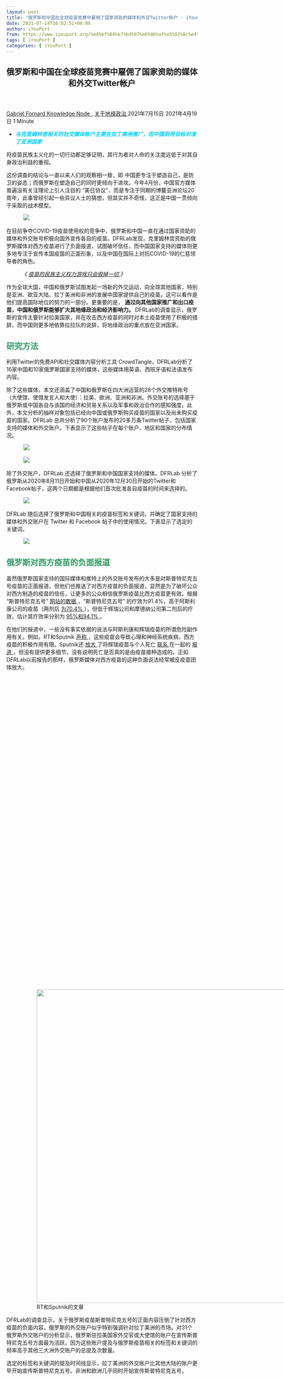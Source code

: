 ```yaml
---
layout: post
title: "俄罗斯和中国在全球疫苗竞赛中雇佣了国家资助的媒体和外交Twitter帐户 - iYouPort"
date: 2021-07-14T16:02:51+00:00
author: iYouPort
from: https://www.iyouport.org/%e4%bf%84%e7%bd%97%e6%96%af%e5%92%8c%e4%b8%ad%e5%9b%bd%e5%9c%a8%e5%85%a8%e7%90%83%e7%96%ab%e8%8b%97%e7%ab%9e%e8%b5%9b%e4%b8%ad%e9%9b%87%e4%bd%a3%e4%ba%86%e5%9b%bd%e5%ae%b6%e8%b5%84%e5%8a%a9%e7%9a%84/
tags: [ iYouPort ]
categories: [ iYouPort ]
---
```


<article class="post-16562 post type-post status-publish format-standard has-post-thumbnail hentry category-knowledge-node category-56 tag-china tag-geopolitics tag-nationalism tag-propaganda tag-russia tag-vaccine" id="post-16562">
 <header class="entry-header">
  <h1 class="entry-title">
   俄罗斯和中国在全球疫苗竞赛中雇佣了国家资助的媒体和外交Twitter帐户
  </h1>
 </header>
 <div class="entry-meta">
  <span class="byline">
   <a href="https://www.iyouport.org/author/gabrielfornard/" rel="author" title="由Gabriel Fornard发布">
    Gabriel Fornard
   </a>
  </span>
  <span class="cat-links">
   <a href="https://www.iyouport.org/category/knowledge-node/" rel="category tag">
    Knowledge Node
   </a>
   ,
   <a href="https://www.iyouport.org/category/%e5%85%b3%e4%ba%8e%e5%9c%b0%e7%bc%98%e6%94%bf%e6%b2%bb/" rel="category tag">
    关于地缘政治
   </a>
  </span>
  <span class="published-on">
   <time class="entry-date published" datetime="2021-07-15T00:02:51+08:00">
    2021年7月15日
   </time>
   <time class="updated" datetime="2021-04-19T16:48:26+08:00">
    2021年4月19日
   </time>
  </span>
  <span class="word-count">
   1 Minute
  </span>
 </div>
 <div class="entry-content">
  <ul>
   <li class="graf graf--p">
    <span style="color: #00ccff;">
     <em>
      <strong>
       与克里姆林宫相关的社交媒体帐户主要在拉丁美洲推广，而中国则将目标对准了亚洲国家
      </strong>
     </em>
    </span>
   </li>
  </ul>
  <p class="graf graf--p">
   将疫苗民族主义化的一切行动都足够证明，其行为者对人命的关注度远低于对其自身政治利益的重视。
  </p>
  <p class="graf graf--p">
   这份调查的结论与一直以来人们的观察相一致，即 中国更专注于塑造自己，是防卫的姿态；而俄罗斯在塑造自己的同时更倾向于进攻。今年4月份，中国官方媒体普遍没有关注理论上引人注目的 “美日协议”，而是专注于同期的博鳌亚洲论坛20周年，此事曾经引起一些异议人士的猜想，但其实并不奇怪，这正是中国一贯倾向于采取的战术模型。
  </p>
  <figure class="graf graf--figure">
   <img class="graf-image aligncenter jetpack-lazy-image" data-height="984" data-image-id="0*6xn7g_Bxf-mK9hMG.png" data-lazy-src="https://i2.wp.com/cdn-images-1.medium.com/max/1067/0*6xn7g_Bxf-mK9hMG.png?w=1100&amp;is-pending-load=1#038;ssl=1" data-recalc-dims="1" data-width="2600" src="https://i2.wp.com/cdn-images-1.medium.com/max/1067/0*6xn7g_Bxf-mK9hMG.png?w=1100&amp;ssl=1" srcset="data:image/gif;base64,R0lGODlhAQABAIAAAAAAAP///yH5BAEAAAAALAAAAAABAAEAAAIBRAA7"/>
   <noscript>
    <img class="graf-image aligncenter" data-height="984" data-image-id="0*6xn7g_Bxf-mK9hMG.png" data-recalc-dims="1" data-width="2600" src="https://i2.wp.com/cdn-images-1.medium.com/max/1067/0*6xn7g_Bxf-mK9hMG.png?w=1100&amp;ssl=1"/>
   </noscript>
  </figure>
  <p class="graf graf--p">
   在目前争夺COVID-19疫苗使用权的竞争中，俄罗斯和中国一直在通过国家资助的媒体和外交账号积极向国外宣传各自的疫苗。DFRLab发现，克里姆林宫资助的俄罗斯媒体对西方疫苗进行了负面报道，试图破坏信任，而中国国家支持的媒体则更多地专注于宣传本国疫苗的正面形象，以及中国在国际上对抗COVID-19的仁慈领导者的角色。
  </p>
  <p class="graf graf--p" style="padding-left: 40px;">
   <em class="markup--em markup--p-em">
    《
   </em>
   <a class="markup--anchor markup--p-anchor" data-href="https://www.iyouport.org/%e7%96%ab%e8%8b%97%e7%9a%84%e6%b0%91%e6%97%8f%e4%b8%bb%e4%b9%89%e6%9d%83%e5%8a%9b%e6%b8%b8%e6%88%8f%e5%8f%aa%e4%bc%9a%e6%af%81%e6%8e%89%e4%b8%80%e5%88%87/" href="https://www.iyouport.org/%e7%96%ab%e8%8b%97%e7%9a%84%e6%b0%91%e6%97%8f%e4%b8%bb%e4%b9%89%e6%9d%83%e5%8a%9b%e6%b8%b8%e6%88%8f%e5%8f%aa%e4%bc%9a%e6%af%81%e6%8e%89%e4%b8%80%e5%88%87/" rel="noopener" target="_blank">
    <em class="markup--em markup--p-em">
     疫苗的民族主义权力游戏只会毁掉一切
    </em>
   </a>
   <em class="markup--em markup--p-em">
    》
   </em>
  </p>
  <p class="graf graf--p">
   作为全球大国，中国和俄罗斯试图发起一场新的外交运动，向全球其他国家，特别是亚洲、欧亚大陆、拉丁美洲和非洲的发展中国家提供自己的疫苗。这可以看作是他们提高国际地位的努力的一部分。更重要的是，
   <strong class="markup--strong markup--p-strong">
    通过向其他国家推广和出口疫苗，中国和俄罗斯能够扩大其地缘政治和经济影响力。
   </strong>
   DFRLab的调查显示，俄罗斯的宣传主要针对拉美国家，并在攻击西方疫苗的同时对本土疫苗使用了积极的措辞，而中国则更多地依靠拉拉队的说辞，将地缘政治的重点放在亚洲国家。
  </p>
  <h2 class="graf graf--p">
   <span style="color: #339966;">
    <strong class="markup--strong markup--p-strong">
     研究方法
    </strong>
   </span>
  </h2>
  <p class="graf graf--p">
   利用Twitter的免费API和社交媒体内容分析工具 CrowdTangle，DFRLab分析了16家中国和10家俄罗斯国家支持的媒体，这些媒体用英语、西班牙语和法语发布内容。
  </p>
  <p class="graf graf--p">
   除了这些媒体，本文还涵盖了中国和俄罗斯在四大洲运营的28个外交推特账号（大使馆、使馆发言人和大使）：拉美、欧洲、亚洲和非洲。外交账号的选择基于俄罗斯或中国各自与该国的经济和贸易关系以及军事和政治合作的感知强度。此外，本文分析的抽样对象包括已经向中国或俄罗斯购买疫苗的国家以及尚未购买疫苗的国家。DFRLab 总共分析了90个账户发布的20多万条Twitter帖子，包括国家支持的媒体和外交账户。下表显示了这些帖子在每个账户、地区和国家的分布情况。
  </p>
  <figure class="graf graf--figure">
   <img class="graf-image aligncenter jetpack-lazy-image" data-height="804" data-image-id="0*1L8B9uI74lnCqlAu.png" data-lazy-src="https://i1.wp.com/cdn-images-1.medium.com/max/1067/0*1L8B9uI74lnCqlAu.png?w=1100&amp;is-pending-load=1#038;ssl=1" data-recalc-dims="1" data-width="2130" src="https://i1.wp.com/cdn-images-1.medium.com/max/1067/0*1L8B9uI74lnCqlAu.png?w=1100&amp;ssl=1" srcset="data:image/gif;base64,R0lGODlhAQABAIAAAAAAAP///yH5BAEAAAAALAAAAAABAAEAAAIBRAA7"/>
   <noscript>
    <img class="graf-image aligncenter" data-height="804" data-image-id="0*1L8B9uI74lnCqlAu.png" data-recalc-dims="1" data-width="2130" src="https://i1.wp.com/cdn-images-1.medium.com/max/1067/0*1L8B9uI74lnCqlAu.png?w=1100&amp;ssl=1"/>
   </noscript>
  </figure>
  <figure class="graf graf--figure">
   <img class="graf-image aligncenter jetpack-lazy-image" data-height="898" data-image-id="0*_VlGaOHoJWdHEuWa.png" data-lazy-src="https://i2.wp.com/cdn-images-1.medium.com/max/1067/0*_VlGaOHoJWdHEuWa.png?w=1100&amp;is-pending-load=1#038;ssl=1" data-recalc-dims="1" data-width="2104" src="https://i2.wp.com/cdn-images-1.medium.com/max/1067/0*_VlGaOHoJWdHEuWa.png?w=1100&amp;ssl=1" srcset="data:image/gif;base64,R0lGODlhAQABAIAAAAAAAP///yH5BAEAAAAALAAAAAABAAEAAAIBRAA7"/>
   <noscript>
    <img class="graf-image aligncenter" data-height="898" data-image-id="0*_VlGaOHoJWdHEuWa.png" data-recalc-dims="1" data-width="2104" src="https://i2.wp.com/cdn-images-1.medium.com/max/1067/0*_VlGaOHoJWdHEuWa.png?w=1100&amp;ssl=1"/>
   </noscript>
  </figure>
  <p class="graf graf--p">
   除了外交账户，DFRLab 还选择了俄罗斯和中国国家支持的媒体。DFRLab 分析了俄罗斯从2020年8月11日开始和中国从2020年12月30日开始的Twitter和Facebook帖子，这两个日期都是根据他们首次批准各自疫苗的时间来选择的。
  </p>
  <figure class="graf graf--figure">
   <img class="graf-image aligncenter jetpack-lazy-image" data-height="1120" data-image-id="0*-SnwwxvKY2VI8dUU.png" data-lazy-src="https://i2.wp.com/cdn-images-1.medium.com/max/1067/0*-SnwwxvKY2VI8dUU.png?w=1100&amp;is-pending-load=1#038;ssl=1" data-recalc-dims="1" data-width="2018" src="https://i2.wp.com/cdn-images-1.medium.com/max/1067/0*-SnwwxvKY2VI8dUU.png?w=1100&amp;ssl=1" srcset="data:image/gif;base64,R0lGODlhAQABAIAAAAAAAP///yH5BAEAAAAALAAAAAABAAEAAAIBRAA7"/>
   <noscript>
    <img class="graf-image aligncenter" data-height="1120" data-image-id="0*-SnwwxvKY2VI8dUU.png" data-recalc-dims="1" data-width="2018" src="https://i2.wp.com/cdn-images-1.medium.com/max/1067/0*-SnwwxvKY2VI8dUU.png?w=1100&amp;ssl=1"/>
   </noscript>
  </figure>
  <p class="graf graf--p">
   DFRLab 随后选择了俄罗斯和中国相关的疫苗标签和关键词，并确定了国家支持的媒体和外交账户在 Twitter 和 Facebook 帖子中的使用情况。下表显示了选定的关键词。
  </p>
  <figure class="graf graf--figure">
   <img class="graf-image aligncenter jetpack-lazy-image" data-height="1122" data-image-id="0*dDXO28DeMWj370vB.png" data-lazy-src="https://i1.wp.com/cdn-images-1.medium.com/max/1067/0*dDXO28DeMWj370vB.png?w=1100&amp;is-pending-load=1#038;ssl=1" data-recalc-dims="1" data-width="2112" src="https://i1.wp.com/cdn-images-1.medium.com/max/1067/0*dDXO28DeMWj370vB.png?w=1100&amp;ssl=1" srcset="data:image/gif;base64,R0lGODlhAQABAIAAAAAAAP///yH5BAEAAAAALAAAAAABAAEAAAIBRAA7"/>
   <noscript>
    <img class="graf-image aligncenter" data-height="1122" data-image-id="0*dDXO28DeMWj370vB.png" data-recalc-dims="1" data-width="2112" src="https://i1.wp.com/cdn-images-1.medium.com/max/1067/0*dDXO28DeMWj370vB.png?w=1100&amp;ssl=1"/>
   </noscript>
  </figure>
  <h2 class="graf graf--p">
   <span style="color: #339966;">
    <strong class="markup--strong markup--p-strong">
     俄罗斯对西方疫苗的负面报道
    </strong>
   </span>
  </h2>
  <p class="graf graf--p">
   虽然俄罗斯国家支持的国际媒体和推特上的外交账号发布的大多是对斯普特尼克五号疫苗的正面报道，但他们也推送了对西方疫苗的负面报道，显然是为了破坏公众对西方制造的疫苗的信任，让更多的公众相信俄罗斯疫苗比西方疫苗更有效。根据 “斯普特尼克五号”
   <a class="markup--anchor markup--p-anchor" data-href="https://sputnikvaccine.com/newsroom/pressreleases/the-sputnik-v-vaccine-s-efficacy-is-confirmed-at-91-4-based-on-data-analysis-of-the-final-control-po/#:~:text=The%20efficacy%20of%20the%20Sputnik,after%20administering%20the%20first%20dose." href="https://sputnikvaccine.com/newsroom/pressreleases/the-sputnik-v-vaccine-s-efficacy-is-confirmed-at-91-4-based-on-data-analysis-of-the-final-control-po/#:~:text=The%20efficacy%20of%20the%20Sputnik,after%20administering%20the%20first%20dose." rel="noopener" target="_blank">
    网站的数据
   </a>
   ，“斯普特尼克五号” 的疗效为91.4%，高于阿斯利康公司的疫苗（两剂后
   <a class="markup--anchor markup--p-anchor" data-href="https://www.bbc.com/future/article/20210114-covid-19-how-effective-is-a-single-vaccine-dose" href="https://www.bbc.com/future/article/20210114-covid-19-how-effective-is-a-single-vaccine-dose" rel="noopener" target="_blank">
    为70.4%
   </a>
   ），但低于辉瑞公司和摩德纳公司第二剂后的疗效，估计其疗效率分别为
   <a class="markup--anchor markup--p-anchor" data-href="https://medium.com/dfrlab/cdc.gov/vaccines/covid-19/info-by-product/clinical-considerations.html" href="https://medium.com/dfrlab/cdc.gov/vaccines/covid-19/info-by-product/clinical-considerations.html" rel="noopener" target="_blank">
    95%和94.1%
   </a>
   。
  </p>
  <p class="graf graf--p">
   在他们的报道中，一些没有事实依据的说法与阿斯利康和辉瑞疫苗的所谓危险副作用有关。例如，RT和Sputnik
   <a class="markup--anchor markup--p-anchor" data-href="https://www.facebook.com/SputnikNews/posts/10158877132566181" href="https://www.facebook.com/SputnikNews/posts/10158877132566181" rel="noopener" target="_blank">
    声称
   </a>
   ，这些疫苗会导致心理和神经系统疾病，西方疫苗的积极作用有限。Sputnik还
   <a class="markup--anchor markup--p-anchor" data-href="https://sputniknews.com/us/202101081081701284-miami-doctor-dies-after-getting-pfizer-covid-19-vaccine-reports-say/" href="https://sputniknews.com/us/202101081081701284-miami-doctor-dies-after-getting-pfizer-covid-19-vaccine-reports-say/" rel="noopener" target="_blank">
    放大
   </a>
   了将辉瑞疫苗与个人死亡
   <a class="markup--anchor markup--p-anchor" data-href="https://sputniknews.com/europe/202101151081772909-norway-links-13-deaths-to-pfizer-vaccines-side-effects/" href="https://sputniknews.com/europe/202101151081772909-norway-links-13-deaths-to-pfizer-vaccines-side-effects/" rel="noopener" target="_blank">
    联系
   </a>
   在一起的
   <a class="markup--anchor markup--p-anchor" data-href="https://sputniknews.com/europe/202101151081777929-belgian-resident-dies-5-days-after-receiving-pfizer-covid-19-vaccine/" href="https://sputniknews.com/europe/202101151081777929-belgian-resident-dies-5-days-after-receiving-pfizer-covid-19-vaccine/" rel="noopener" target="_blank">
    报道
   </a>
   ，但没有提供更多细节，没有说明死亡是否真的是由疫苗接种造成的。正如DFRLab以前报告的那样，俄罗斯媒体对西方疫苗的这种负面说法经常被反疫苗团体放大。
  </p>
  <figure class="graf graf--figure">
   <p>
    <figure class="wp-caption aligncenter" style="width: 1067px">
     <img alt="" class="graf-image jetpack-lazy-image" data-height="1378" data-image-id="0*UvZekr5w9HPV4pud.png" data-lazy-src="https://i0.wp.com/cdn-images-1.medium.com/max/1067/0*UvZekr5w9HPV4pud.png?resize=1067%2C826&amp;is-pending-load=1#038;ssl=1" data-recalc-dims="1" data-width="1778" height="826" src="https://i0.wp.com/cdn-images-1.medium.com/max/1067/0*UvZekr5w9HPV4pud.png?resize=1067%2C826&amp;ssl=1" srcset="data:image/gif;base64,R0lGODlhAQABAIAAAAAAAP///yH5BAEAAAAALAAAAAABAAEAAAIBRAA7" width="1067"/>
     <noscript>
      <img alt="" class="graf-image" data-height="1378" data-image-id="0*UvZekr5w9HPV4pud.png" data-recalc-dims="1" data-width="1778" height="826" src="https://i0.wp.com/cdn-images-1.medium.com/max/1067/0*UvZekr5w9HPV4pud.png?resize=1067%2C826&amp;ssl=1" width="1067"/>
     </noscript>
     <figcaption class="wp-caption-text">
      RT和Sputnik的文章
     </figcaption>
    </figure>
   </p>
  </figure>
  <p class="graf graf--p">
   DFRLab的调查显示，关于俄罗斯疫苗斯普特尼克五号的正面内容压倒了针对西方疫苗的负面内容。俄罗斯的外交账户似乎特别强调针对拉丁美洲的市场。对31个俄罗斯外交账户的分析显示，俄罗斯驻拉美国家外交官或大使馆的账户在宣传斯普特尼克五号方面最为活跃，因为这些账户提及与俄罗斯疫苗相关的标签和关键词的频率高于其他三大洲外交账户的总提及次数量。
  </p>
  <p class="graf graf--p">
   选定的标签和关键词的提及时间线显示，拉丁美洲的外交账户比其他大陆的账户更早开始宣传斯普特尼克五号。非洲和欧洲几乎同时开始宣传斯普特尼克五号。
  </p>
  <figure class="graf graf--figure">
   <p>
    <figure class="wp-caption aligncenter" style="width: 1067px">
     <img alt="" class="graf-image jetpack-lazy-image" data-height="1222" data-image-id="0*zah9u-t1z2t4u2I0.png" data-lazy-src="https://i0.wp.com/cdn-images-1.medium.com/max/1067/0*zah9u-t1z2t4u2I0.png?resize=1067%2C641&amp;is-pending-load=1#038;ssl=1" data-recalc-dims="1" data-width="2032" height="641" src="https://i0.wp.com/cdn-images-1.medium.com/max/1067/0*zah9u-t1z2t4u2I0.png?resize=1067%2C641&amp;ssl=1" srcset="data:image/gif;base64,R0lGODlhAQABAIAAAAAAAP///yH5BAEAAAAALAAAAAABAAEAAAIBRAA7" width="1067"/>
     <noscript>
      <img alt="" class="graf-image" data-height="1222" data-image-id="0*zah9u-t1z2t4u2I0.png" data-recalc-dims="1" data-width="2032" height="641" src="https://i0.wp.com/cdn-images-1.medium.com/max/1067/0*zah9u-t1z2t4u2I0.png?resize=1067%2C641&amp;ssl=1" width="1067"/>
     </noscript>
     <figcaption class="wp-caption-text">
      在四大洲的俄罗斯外交帐户提及与斯普特尼克五号相关的主题标签和关键字的时间表。
     </figcaption>
    </figure>
   </p>
  </figure>
  <p class="graf graf--p">
   提到这些标签和关键词的推文在拉美地区获得了约50万的参与度，而俄罗斯驻欧洲外交账号发布的内容获得的参与度最小。拉美是受COVID-19疫情影响最严重的地区之一，截至2021年2月4日，拉美已有6个国家授权并购买了俄罗斯疫苗。
  </p>
  <figure class="graf graf--figure">
   <p>
    <figure class="wp-caption aligncenter" style="width: 1067px">
     <img alt="" class="graf-image jetpack-lazy-image" data-height="726" data-image-id="0*gBcp7pwnQKMk2udN.png" data-lazy-src="https://i0.wp.com/cdn-images-1.medium.com/max/1067/0*gBcp7pwnQKMk2udN.png?resize=1067%2C437&amp;is-pending-load=1#038;ssl=1" data-recalc-dims="1" data-width="1772" height="437" src="https://i0.wp.com/cdn-images-1.medium.com/max/1067/0*gBcp7pwnQKMk2udN.png?resize=1067%2C437&amp;ssl=1" srcset="data:image/gif;base64,R0lGODlhAQABAIAAAAAAAP///yH5BAEAAAAALAAAAAABAAEAAAIBRAA7" width="1067"/>
     <noscript>
      <img alt="" class="graf-image" data-height="726" data-image-id="0*gBcp7pwnQKMk2udN.png" data-recalc-dims="1" data-width="1772" height="437" src="https://i0.wp.com/cdn-images-1.medium.com/max/1067/0*gBcp7pwnQKMk2udN.png?resize=1067%2C437&amp;ssl=1" width="1067"/>
     </noscript>
     <figcaption class="wp-caption-text">
      该图显示了俄罗斯外交帐户在四个不同大洲的参与度和对斯普特尼克五号相关主题标签和关键字的提及。
     </figcaption>
    </figure>
   </p>
  </figure>
  <p class="graf graf--p">
   俄罗斯国家支持的拉美媒体，包括RT和Sputnik的西班牙语版，在2020年8月11日俄罗斯首次正式批准使用斯普特尼克五号及其功效之前就开始发布相关内容。
  </p>
  <figure class="graf graf--figure">
   <p>
    <figure class="wp-caption aligncenter" style="width: 1067px">
     <img alt="" class="graf-image jetpack-lazy-image" data-height="1318" data-image-id="0*O3LJxkYSCCmdbIfi.png" data-lazy-src="https://i2.wp.com/cdn-images-1.medium.com/max/1067/0*O3LJxkYSCCmdbIfi.png?resize=1067%2C692&amp;is-pending-load=1#038;ssl=1" data-recalc-dims="1" data-width="2030" height="692" src="https://i2.wp.com/cdn-images-1.medium.com/max/1067/0*O3LJxkYSCCmdbIfi.png?resize=1067%2C692&amp;ssl=1" srcset="data:image/gif;base64,R0lGODlhAQABAIAAAAAAAP///yH5BAEAAAAALAAAAAABAAEAAAIBRAA7" width="1067"/>
     <noscript>
      <img alt="" class="graf-image" data-height="1318" data-image-id="0*O3LJxkYSCCmdbIfi.png" data-recalc-dims="1" data-width="2030" height="692" src="https://i2.wp.com/cdn-images-1.medium.com/max/1067/0*O3LJxkYSCCmdbIfi.png?resize=1067%2C692&amp;ssl=1" width="1067"/>
     </noscript>
     <figcaption class="wp-caption-text">
      来自Twitter的屏幕抓图显示了俄罗斯国家支持的媒体用西班牙语发布的帖子，其内容表明斯普特尼克五号是安全的，并且临床试验取得了成功。时间在俄罗斯国家批准斯普特尼克五号之前的几天
     </figcaption>
    </figure>
   </p>
  </figure>
  <p class="graf graf--p">
   根据与俄罗斯有联系的外交账户和拉丁美洲国家支持的媒体所发布的内容，DFRLab 创建了一个包括在他们的Twitter帖子中的共同出现的关键词的网络图，可以帮助研究人员能够识别文本中关键词之间的重复性联系。结果显示，在2020年8月11日至2021年2月12日的分析期内，这类外交账号和媒体大多包含 “斯普特尼克五号” 和 “Vacuna Rusa”（“俄罗斯疫苗”）等关键词。
  </p>
  <p class="graf graf--p">
   据此分析，阿根廷、墨西哥、委内瑞拉等国家也是关联度最高的关键词之一。阿根廷在2020年12月23日
   <a class="markup--anchor markup--p-anchor" data-href="https://www.dw.com/es/argentina-autoriza-vacuna-covishield-producida-en-la-india/a-56512678" href="https://www.dw.com/es/argentina-autoriza-vacuna-covishield-producida-en-la-india/a-56512678" rel="noopener" target="_blank">
    批准了
   </a>
   “斯普特尼克五号”，适用于60岁以上的人群，此前该国针对不同的疫苗
   <a class="markup--anchor markup--p-anchor" data-href="https://cnnespanol.cnn.com/2021/02/07/argentina-destino-de-ocho-ensayos-clinicos-de-vacunas-contra-el-covid-19/" href="https://cnnespanol.cnn.com/2021/02/07/argentina-destino-de-ocho-ensayos-clinicos-de-vacunas-contra-el-covid-19/" rel="noopener" target="_blank">
    进行了
   </a>
   至少8项临床试验，
   <a class="markup--anchor markup--p-anchor" data-href="https://www.wsj.com/articles/argentina-is-a-testing-ground-for-moscows-global-vaccine-drive-11610965529" href="https://www.wsj.com/articles/argentina-is-a-testing-ground-for-moscows-global-vaccine-drive-11610965529" rel="noopener" target="_blank">
    其中一项
   </a>
   就是 “斯普特尼克五号”；墨西哥
   <a class="markup--anchor markup--p-anchor" data-href="https://www.dw.com/es/m%C3%A9xico-autoriza-uso-de-emergencia-de-vacuna-rusa-sputnik-v/a-56436008" href="https://www.dw.com/es/m%C3%A9xico-autoriza-uso-de-emergencia-de-vacuna-rusa-sputnik-v/a-56436008" rel="noopener" target="_blank">
    也在
   </a>
   签署了2400万剂的合同后，于2021年2月2日批准了斯普特尼克五号的应急使用，其中墨西哥预计在2月至4月间
   <a class="markup--anchor markup--p-anchor" data-href="https://cnnespanol.cnn.com/2021/02/03/mexico-autorizacion-vacuna-rusa-sputnik/" href="https://cnnespanol.cnn.com/2021/02/03/mexico-autorizacion-vacuna-rusa-sputnik/" rel="noopener" target="_blank">
    使用
   </a>
   740万剂。而委内瑞拉则在2月13日
   <a class="markup--anchor markup--p-anchor" data-href="https://www.bloomberg.com/news/articles/2021-02-13/venezuela-receives-100-000-russian-sputnik-v-vaccines-vp-says" href="https://www.bloomberg.com/news/articles/2021-02-13/venezuela-receives-100-000-russian-sputnik-v-vaccines-vp-says" rel="noopener" target="_blank">
    收到了
   </a>
   首批10万剂俄罗斯疫苗。委内瑞拉曾于2021年1月13日
   <a class="markup--anchor markup--p-anchor" data-href="https://www.dw.com/es/venezuela-se-convierte-en-el-tercer-pa%C3%ADs-latinoamericano-en-autorizar-la-vacuna-rusa-sputnik-v/a-56217545" href="https://www.dw.com/es/venezuela-se-convierte-en-el-tercer-pa%C3%ADs-latinoamericano-en-autorizar-la-vacuna-rusa-sputnik-v/a-56217545" rel="noopener" target="_blank">
    授权使用
   </a>
   斯普特尼克五号。
  </p>
  <figure class="graf graf--figure">
   <p>
    <figure class="wp-caption aligncenter" style="width: 1067px">
     <img alt="" class="graf-image jetpack-lazy-image" data-height="1144" data-image-id="0*jbKsL6WIadOKVtn_.png" data-lazy-src="https://i1.wp.com/cdn-images-1.medium.com/max/1067/0*jbKsL6WIadOKVtn_.png?resize=1067%2C598&amp;is-pending-load=1#038;ssl=1" data-recalc-dims="1" data-width="2038" height="598" src="https://i1.wp.com/cdn-images-1.medium.com/max/1067/0*jbKsL6WIadOKVtn_.png?resize=1067%2C598&amp;ssl=1" srcset="data:image/gif;base64,R0lGODlhAQABAIAAAAAAAP///yH5BAEAAAAALAAAAAABAAEAAAIBRAA7" width="1067"/>
     <noscript>
      <img alt="" class="graf-image" data-height="1144" data-image-id="0*jbKsL6WIadOKVtn_.png" data-recalc-dims="1" data-width="2038" height="598" src="https://i1.wp.com/cdn-images-1.medium.com/max/1067/0*jbKsL6WIadOKVtn_.png?resize=1067%2C598&amp;ssl=1" width="1067"/>
     </noscript>
     <figcaption class="wp-caption-text">
      该图显示了与俄罗斯相关的外交帐户在拉丁美洲使用的关键字之间的联系。红色的节点表示在Twitter上发布的帐户内容中关联性最高的关键字。
     </figcaption>
    </figure>
   </p>
  </figure>
  <p class="graf graf--p">
   像外交帐户一样，俄罗斯国家支持的媒体也在其Twitter帖子中包含了类似的关键字，例如 “ Sputnik V” 和 “ Russian疫苗”。
  </p>
  <figure class="graf graf--figure">
   <p>
    <figure class="wp-caption aligncenter" style="width: 1067px">
     <img alt="" class="graf-image jetpack-lazy-image" data-height="1142" data-image-id="0*H1LU4oNeDRpJI454.png" data-lazy-src="https://i2.wp.com/cdn-images-1.medium.com/max/1067/0*H1LU4oNeDRpJI454.png?resize=1067%2C594&amp;is-pending-load=1#038;ssl=1" data-recalc-dims="1" data-width="2050" height="594" src="https://i2.wp.com/cdn-images-1.medium.com/max/1067/0*H1LU4oNeDRpJI454.png?resize=1067%2C594&amp;ssl=1" srcset="data:image/gif;base64,R0lGODlhAQABAIAAAAAAAP///yH5BAEAAAAALAAAAAABAAEAAAIBRAA7" width="1067"/>
     <noscript>
      <img alt="" class="graf-image" data-height="1142" data-image-id="0*H1LU4oNeDRpJI454.png" data-recalc-dims="1" data-width="2050" height="594" src="https://i2.wp.com/cdn-images-1.medium.com/max/1067/0*H1LU4oNeDRpJI454.png?resize=1067%2C594&amp;ssl=1" width="1067"/>
     </noscript>
     <figcaption class="wp-caption-text">
      该图显示了俄罗斯国家支持的西班牙语媒体所使用的关键字之间的联系。红色的节点表示在Twitter上发布的帐户内容中关联性最高的关键字。
     </figcaption>
    </figure>
   </p>
  </figure>
  <p class="graf graf--p">
   DFRLab还比较了俄罗斯国家支持的媒体在Twitter和Facebook上的表现，尽管西班牙语内容在Twitter上提及与斯普特尼克五号有关的标签和关键词方面处于领先地位，但俄罗斯国家资助的媒体在Facebook上更频繁地使用与斯普特尼克五号有关的法语标签和关键词。在推特和Facebook上，英文的提及次数最少。
  </p>
  <figure class="graf graf--figure">
   <p>
    <figure class="wp-caption aligncenter" style="width: 1067px">
     <img alt="" class="graf-image jetpack-lazy-image" data-height="1196" data-image-id="0*lHZRZ1QJiufAI2ny.png" data-lazy-src="https://i0.wp.com/cdn-images-1.medium.com/max/1067/0*lHZRZ1QJiufAI2ny.png?resize=1067%2C717&amp;is-pending-load=1#038;ssl=1" data-recalc-dims="1" data-width="1778" height="717" src="https://i0.wp.com/cdn-images-1.medium.com/max/1067/0*lHZRZ1QJiufAI2ny.png?resize=1067%2C717&amp;ssl=1" srcset="data:image/gif;base64,R0lGODlhAQABAIAAAAAAAP///yH5BAEAAAAALAAAAAABAAEAAAIBRAA7" width="1067"/>
     <noscript>
      <img alt="" class="graf-image" data-height="1196" data-image-id="0*lHZRZ1QJiufAI2ny.png" data-recalc-dims="1" data-width="1778" height="717" src="https://i0.wp.com/cdn-images-1.medium.com/max/1067/0*lHZRZ1QJiufAI2ny.png?resize=1067%2C717&amp;ssl=1" width="1067"/>
     </noscript>
     <figcaption class="wp-caption-text">
      图表显示了俄罗斯国家支持的媒体在Twitter和Facebook上与斯普特尼克五号相关的主题标签和关键字的参与度和提及。
     </figcaption>
    </figure>
   </p>
  </figure>
  <p class="graf graf--p">
   DFRLab还分析了俄罗斯媒体在Twitter和Facebook上提及西方疫苗的情况，发现辉瑞公司在所有三种语言的媒体中被提及的频率最高，其次是阿斯利康。摩德纳获得的提及次数最少。
  </p>
  <figure class="graf graf--figure">
   <p>
    <figure class="wp-caption aligncenter" style="width: 1067px">
     <img alt="" class="graf-image jetpack-lazy-image" data-height="1206" data-image-id="0*7qUN9avjLK-uIbta.png" data-lazy-src="https://i0.wp.com/cdn-images-1.medium.com/max/1067/0*7qUN9avjLK-uIbta.png?resize=1067%2C731&amp;is-pending-load=1#038;ssl=1" data-recalc-dims="1" data-width="1758" height="731" src="https://i0.wp.com/cdn-images-1.medium.com/max/1067/0*7qUN9avjLK-uIbta.png?resize=1067%2C731&amp;ssl=1" srcset="data:image/gif;base64,R0lGODlhAQABAIAAAAAAAP///yH5BAEAAAAALAAAAAABAAEAAAIBRAA7" width="1067"/>
     <noscript>
      <img alt="" class="graf-image" data-height="1206" data-image-id="0*7qUN9avjLK-uIbta.png" data-recalc-dims="1" data-width="1758" height="731" src="https://i0.wp.com/cdn-images-1.medium.com/max/1067/0*7qUN9avjLK-uIbta.png?resize=1067%2C731&amp;ssl=1" width="1067"/>
     </noscript>
     <figcaption class="wp-caption-text">
      图表显示了俄罗斯国家支持的媒体在Twitter和Facebook上提及西方疫苗的名称。
     </figcaption>
    </figure>
   </p>
  </figure>
  <h2 class="graf graf--p">
   <span style="color: #339966;">
    <strong class="markup--strong markup--p-strong">
     中国疫苗相关的叙述
    </strong>
   </span>
  </h2>
  <p class="graf graf--p">
   中国国家媒体和外交账号在社交媒体上似乎并没有花大力气去宣传虚假叙事，没有在外国读者眼中诋毁西方疫苗。相反，DFRLab的调查发现，一批属于中国国家媒体和外交账号的社交媒体账号在Facebook和Twitter上集中宣传中国自己的疫苗，并展示中国致力于领导向发展中国家，特别是亚洲国家分发疫苗的努力。
  </p>
  <p class="graf graf--p">
   对28个中国外交账号在Twitter上的分析显示，这些账号在亚洲和南美国家都获得了大量的参与。从下面两张图可以看出，这些外交账号在亚洲国家发布的标签和关键词与中国COVID-19疫苗相关的最活跃，而在非洲、欧洲和南美，同一组标签的提及量也差不多。尽管拉美国家的外交账号发帖相对不活跃，但其帖子还是获得了较高的参与度。因此，这表明中国外交账号在亚洲国家强调其疫苗活动，但在拉美国家却获得了高参与度。
  </p>
  <p class="graf graf--p" style="padding-left: 40px;">
   <em class="markup--em markup--p-em">
    如果您错过了《
   </em>
   <a class="markup--anchor markup--p-anchor" data-href="https://www.iyouport.org/%e5%b1%80%e5%8a%bf%ef%bc%9a%e4%b8%ad%e5%9b%bd%e6%ad%a3%e5%9c%a8%e5%8a%aa%e5%8a%9b%e6%89%a9%e5%a4%a7%e4%b8%8e%e6%8b%89%e7%be%8e%e7%9a%84%e8%81%94%e7%b3%bb/" href="https://www.iyouport.org/%e5%b1%80%e5%8a%bf%ef%bc%9a%e4%b8%ad%e5%9b%bd%e6%ad%a3%e5%9c%a8%e5%8a%aa%e5%8a%9b%e6%89%a9%e5%a4%a7%e4%b8%8e%e6%8b%89%e7%be%8e%e7%9a%84%e8%81%94%e7%b3%bb/" rel="noopener" target="_blank">
    <em class="markup--em markup--p-em">
     局势：中国正在努力扩大与拉美的联系
    </em>
   </a>
   <em class="markup--em markup--p-em">
    》
   </em>
  </p>
  <figure class="graf graf--figure">
   <p>
    <figure class="wp-caption aligncenter" style="width: 1067px">
     <img alt="" class="graf-image jetpack-lazy-image" data-height="1214" data-image-id="0*ZIUpka6nRLvQTq2S.png" data-lazy-src="https://i1.wp.com/cdn-images-1.medium.com/max/1067/0*ZIUpka6nRLvQTq2S.png?resize=1067%2C812&amp;is-pending-load=1#038;ssl=1" data-recalc-dims="1" data-width="1594" height="812" src="https://i1.wp.com/cdn-images-1.medium.com/max/1067/0*ZIUpka6nRLvQTq2S.png?resize=1067%2C812&amp;ssl=1" srcset="data:image/gif;base64,R0lGODlhAQABAIAAAAAAAP///yH5BAEAAAAALAAAAAABAAEAAAIBRAA7" width="1067"/>
     <noscript>
      <img alt="" class="graf-image" data-height="1214" data-image-id="0*ZIUpka6nRLvQTq2S.png" data-recalc-dims="1" data-width="1594" height="812" src="https://i1.wp.com/cdn-images-1.medium.com/max/1067/0*ZIUpka6nRLvQTq2S.png?resize=1067%2C812&amp;ssl=1" width="1067"/>
     </noscript>
     <figcaption class="wp-caption-text">
      中国外交人员在Twitter上的趋势关键词，分别根据亚洲、非洲、欧洲和南美的发帖和参与次数计算。
     </figcaption>
    </figure>
   </p>
  </figure>
  <p class="graf graf--p">
   中国外交账号发布最多的关键词是科兴、国药控股和COVAX，显示了中国推广疫苗的整体战略，以及成为国际领先的COVID-19疫苗供应商的雄心。
  </p>
  <p class="graf graf--p">
   科兴和国药控股是中国两家研发COVID-19疫苗的生物制药企业。COVAX是在全球疫苗与免疫联盟、世界卫生组织和流行病防备创新联盟的领导下，寻求在全球范围内公平分配COVID-19疫苗的全球疫苗倡议。中国已于2020年10月加入该倡议。
  </p>
  <p class="graf graf--p">
   科兴和国药控股的频繁发文，不断提醒账号的关注者中国疫苗近期的积极动态，包括中国疫苗向其他国家的交付、中国疫苗的疗效测试，以及对COVAX倡议的投入等，从而让人们对中国疫苗的可靠性和可负担性产生印象。
  </p>
  <figure class="graf graf--figure">
   <p>
    <figure class="wp-caption aligncenter" style="width: 1067px">
     <img alt="" class="graf-image jetpack-lazy-image" data-height="1106" data-image-id="0*LHOWq8ZSm98SX9na.png" data-lazy-src="https://i2.wp.com/cdn-images-1.medium.com/max/1067/0*LHOWq8ZSm98SX9na.png?resize=1067%2C617&amp;is-pending-load=1#038;ssl=1" data-recalc-dims="1" data-width="1910" height="617" src="https://i2.wp.com/cdn-images-1.medium.com/max/1067/0*LHOWq8ZSm98SX9na.png?resize=1067%2C617&amp;ssl=1" srcset="data:image/gif;base64,R0lGODlhAQABAIAAAAAAAP///yH5BAEAAAAALAAAAAABAAEAAAIBRAA7" width="1067"/>
     <noscript>
      <img alt="" class="graf-image" data-height="1106" data-image-id="0*LHOWq8ZSm98SX9na.png" data-recalc-dims="1" data-width="1910" height="617" src="https://i2.wp.com/cdn-images-1.medium.com/max/1067/0*LHOWq8ZSm98SX9na.png?resize=1067%2C617&amp;ssl=1" width="1067"/>
     </noscript>
     <figcaption class="wp-caption-text">
      中国官方媒体的一系列帖子旨在提高国际社会对中国疫苗的认识，尤其是关于其有效性、可负担性和可及性方面的信息。
     </figcaption>
    </figure>
   </p>
  </figure>
  <p class="graf graf--p">
   频频提及COVAX，说明外交部门不仅宣传中国疫苗，还围绕着中国在满足发展中国家在疫情中的疫苗需求方面的领导力推送正面信息。
  </p>
  <p class="graf graf--p">
   一方面，外交账号不断发布科兴和国药控股的帖子，让其关注者经常接触到歌颂中国疫苗高质量的信息。另一方面，经常性地提到COVAX作为一个全球性的倡议，旨在塑造中国作为一个充满爱心的全球领导者的形象，为发展中国家提供负担得起的有效疫苗。这种试图塑造全球对中国的看法的举动显然与中国的话语权理念相一致。
  </p>
  <figure class="graf graf--figure">
   <p>
    <figure class="wp-caption aligncenter" style="width: 1067px">
     <img alt="" class="graf-image jetpack-lazy-image" data-height="1000" data-image-id="0*sG_29vYwMBcfLhN2.png" data-lazy-src="https://i2.wp.com/cdn-images-1.medium.com/max/1067/0*sG_29vYwMBcfLhN2.png?resize=1067%2C601&amp;is-pending-load=1#038;ssl=1" data-recalc-dims="1" data-width="1774" height="601" src="https://i2.wp.com/cdn-images-1.medium.com/max/1067/0*sG_29vYwMBcfLhN2.png?resize=1067%2C601&amp;ssl=1" srcset="data:image/gif;base64,R0lGODlhAQABAIAAAAAAAP///yH5BAEAAAAALAAAAAABAAEAAAIBRAA7" width="1067"/>
     <noscript>
      <img alt="" class="graf-image" data-height="1000" data-image-id="0*sG_29vYwMBcfLhN2.png" data-recalc-dims="1" data-width="1774" height="601" src="https://i2.wp.com/cdn-images-1.medium.com/max/1067/0*sG_29vYwMBcfLhN2.png?resize=1067%2C601&amp;ssl=1" width="1067"/>
     </noscript>
     <figcaption class="wp-caption-text">
      中国官方媒体和外交账号中提到“ COVAX”的帖子集，旨在通过致力于中国对COVAX和其他发展中国家的贡献来提升中国的国际形象。
     </figcaption>
    </figure>
   </p>
  </figure>
  <p class="graf graf--p">
   对中国国家媒体在Twitter和Facebook上的账户进行的类似分析进一步表明，以英文发布的疫苗相关内容比以法语或西班牙语发布的疫苗相关内容出现的频率更高，因此获得的互动次数也更多。国家控制的媒体在Twitter和Facebook上发布的英文帖子数量远远超过了法语和西班牙语，互动数量也是如此。法语和西班牙语与疫苗有关的帖子数量及其参与/互动数量相当。
  </p>
  <figure class="graf graf--figure">
   <p>
    <figure class="wp-caption aligncenter" style="width: 1067px">
     <img alt="" class="graf-image jetpack-lazy-image" data-height="1076" data-image-id="0*A3LiyblAt4qA5tbR.png" data-lazy-src="https://i1.wp.com/cdn-images-1.medium.com/max/1067/0*A3LiyblAt4qA5tbR.png?resize=1067%2C558&amp;is-pending-load=1#038;ssl=1" data-recalc-dims="1" data-width="2054" height="558" src="https://i1.wp.com/cdn-images-1.medium.com/max/1067/0*A3LiyblAt4qA5tbR.png?resize=1067%2C558&amp;ssl=1" srcset="data:image/gif;base64,R0lGODlhAQABAIAAAAAAAP///yH5BAEAAAAALAAAAAABAAEAAAIBRAA7" width="1067"/>
     <noscript>
      <img alt="" class="graf-image" data-height="1076" data-image-id="0*A3LiyblAt4qA5tbR.png" data-recalc-dims="1" data-width="2054" height="558" src="https://i1.wp.com/cdn-images-1.medium.com/max/1067/0*A3LiyblAt4qA5tbR.png?resize=1067%2C558&amp;ssl=1" width="1067"/>
     </noscript>
     <figcaption class="wp-caption-text">
      中国官方媒体帐户在Twitter和Facebook上的热门关键字，以英语、法语和西班牙语报道的帖子和互动次数。
     </figcaption>
    </figure>
   </p>
  </figure>
  <p class="graf graf--p">
   此外，DFRLab的调查还发现，与俄罗斯相比，中国外交账号和国家媒体账号在推特和Facebook上对西方疫苗的叙事，尤其是以虚假信息的形式，并没有那么多关注。外交账号极少发布关于这些西方疫苗的信息，可能是因为出于其关注构建中国相关叙事的主要目的。
  </p>
  <figure class="graf graf--figure">
   <p>
    <figure class="wp-caption aligncenter" style="width: 1067px">
     <img alt="" class="graf-image jetpack-lazy-image" data-height="426" data-image-id="0*F3Xl0bKOD794dj3a.png" data-lazy-src="https://i1.wp.com/cdn-images-1.medium.com/max/1067/0*F3Xl0bKOD794dj3a.png?resize=1067%2C263&amp;is-pending-load=1#038;ssl=1" data-recalc-dims="1" data-width="1726" height="263" src="https://i1.wp.com/cdn-images-1.medium.com/max/1067/0*F3Xl0bKOD794dj3a.png?resize=1067%2C263&amp;ssl=1" srcset="data:image/gif;base64,R0lGODlhAQABAIAAAAAAAP///yH5BAEAAAAALAAAAAABAAEAAAIBRAA7" width="1067"/>
     <noscript>
      <img alt="" class="graf-image" data-height="426" data-image-id="0*F3Xl0bKOD794dj3a.png" data-recalc-dims="1" data-width="1726" height="263" src="https://i1.wp.com/cdn-images-1.medium.com/max/1067/0*F3Xl0bKOD794dj3a.png?resize=1067%2C263&amp;ssl=1" width="1067"/>
     </noscript>
     <figcaption class="wp-caption-text">
      在非洲，亚洲和南美的中国外交官在Twitter上提到西方疫苗
     </figcaption>
    </figure>
   </p>
  </figure>
  <figure class="graf graf--figure">
   <p>
    <figure class="wp-caption aligncenter" style="width: 1067px">
     <img alt="" class="graf-image jetpack-lazy-image" data-height="538" data-image-id="0*XKWR9Z1jDMYDYkPW.png" data-lazy-src="https://i2.wp.com/cdn-images-1.medium.com/max/1067/0*XKWR9Z1jDMYDYkPW.png?resize=1067%2C348&amp;is-pending-load=1#038;ssl=1" data-recalc-dims="1" data-width="1648" height="348" src="https://i2.wp.com/cdn-images-1.medium.com/max/1067/0*XKWR9Z1jDMYDYkPW.png?resize=1067%2C348&amp;ssl=1" srcset="data:image/gif;base64,R0lGODlhAQABAIAAAAAAAP///yH5BAEAAAAALAAAAAABAAEAAAIBRAA7" width="1067"/>
     <noscript>
      <img alt="" class="graf-image" data-height="538" data-image-id="0*XKWR9Z1jDMYDYkPW.png" data-recalc-dims="1" data-width="1648" height="348" src="https://i2.wp.com/cdn-images-1.medium.com/max/1067/0*XKWR9Z1jDMYDYkPW.png?resize=1067%2C348&amp;ssl=1" width="1067"/>
     </noscript>
     <figcaption class="wp-caption-text">
      中国官方媒体在Twitter上以英语，法语和西班牙语提及西方疫苗的消息
     </figcaption>
    </figure>
   </p>
  </figure>
  <p class="graf graf--p">
   中国和俄罗斯对西方疫苗保持着不同的议程：俄罗斯试图以负面的角度来描述它们，而中国国家支持的媒体则较少这样做。然而，两国在优先推广本国疫苗方面是相似的，尽管宣传运动的地理重点略有偏差。两国不仅要塑造本国疫苗的国际声誉，还要突出自己作为世界领导者的角色，为发展中国家提供疫苗。大致看来，中国和俄罗斯关注的地区不同：俄罗斯在拉美地区积极推广其疫苗，而中国则在亚洲地区更积极地推广其疫苗。
  </p>
  <p style="text-align: center;">
   ♦️♦️♦️
  </p>
  <h3>
   <strong>
    不相关的消息 ——
   </strong>
  </h3>
  <p>
   据
   <a href="https://www.axios.com/biden-vaccine-eligibility-push-e438587b-9b34-4b75-9132-7395c2768ed7.html" rel="noopener" target="_blank">
    Axios报道
   </a>
   ，Facebook、Twitter 和 Snap 等公司都是协助拜登政府开展疫苗宣传活动的主力。
  </p>
  <p>
   白宫希望通过这一宣传努力，覆盖可能对疫苗有较高的犹豫水平的人群。据 Axios 报道，总统的首席医疗顾问安东尼·福齐（Anthony Fauci）将在 Snapchat 上做视频短片，Facebook 和 Twitter 将发送推送提醒，通知用户接种疫苗。副总统卡马拉·哈里斯也参与社交媒体的推送。
  </p>
  <p>
   根据美国疾病控制和预防中心（CDC）的数据，一半的美国成年人至少接种过一次COVID-19疫苗，但政府似乎担心，4月初暂停使用强生疫苗的决定可能会让已经对接种疫苗犹豫不决的人更加谨慎。
  </p>
  <p>
   食品和药物管理局(FDA)和疾控中心建议美国暂停使用强生疫苗，因为有六名接受注射的人出现了不寻常的血栓。这些机构希望有时间调查血栓和疫苗之间是否有联系。
  </p>
  <p>
   “我们可以确认，Snap一直在与白宫联系，就努力在 Snapchatters 中宣传疫苗的意识”，发言人在给
   <a href="https://www.theverge.com/2021/4/18/22391004/twitter-facebook-snap-white-house-vaccine-campaign" rel="noopener" target="_blank">
    The Verge
   </a>
   的一封电子邮件中说，该发言人没有详细说明这些努力的细节。
  </p>
  <p>
   同样，Twitter发言人证实，该公司正在 “与白宫合作，提升有关COVID-19的权威信息”，但没有分享更多细节。
  </p>
  <p>
   Facebook 和白宫都没有回复置评请求。⚪️
  </p>
  <p class="graf graf--p">
   <a class="markup--anchor markup--p-anchor" data-href="https://medium.com/dfrlab/russia-and-china-employ-state-funded-media-and-diplomatic-twitter-accounts-in-global-vaccine-race-f51c53cf3e8c" href="https://medium.com/dfrlab/russia-and-china-employ-state-funded-media-and-diplomatic-twitter-accounts-in-global-vaccine-race-f51c53cf3e8c" rel="noopener" target="_blank">
    Russia and China employ state-funded media and diplomatic Twitter accounts in global vaccine race
   </a>
  </p>
  <div id="atatags-1611829871-60ef925a15bdf">
  </div>
  <div class="sharedaddy sd-sharing-enabled">
   <div class="robots-nocontent sd-block sd-social sd-social-icon sd-sharing">
    <h3 class="sd-title">
     共享此文章：
    </h3>
    <div class="sd-content">
     <ul>
      <li class="share-twitter">
       <a class="share-twitter sd-button share-icon no-text" data-shared="sharing-twitter-16562" href="https://www.iyouport.org/%e4%bf%84%e7%bd%97%e6%96%af%e5%92%8c%e4%b8%ad%e5%9b%bd%e5%9c%a8%e5%85%a8%e7%90%83%e7%96%ab%e8%8b%97%e7%ab%9e%e8%b5%9b%e4%b8%ad%e9%9b%87%e4%bd%a3%e4%ba%86%e5%9b%bd%e5%ae%b6%e8%b5%84%e5%8a%a9%e7%9a%84/?share=twitter" rel="nofollow noopener noreferrer" target="_blank" title="点击分享到Twitter">
        <span>
        </span>
        <span class="sharing-screen-reader-text">
         点击分享到Twitter（在新窗口中打开）
        </span>
       </a>
      </li>
      <li class="share-facebook">
       <a class="share-facebook sd-button share-icon no-text" data-shared="sharing-facebook-16562" href="https://www.iyouport.org/%e4%bf%84%e7%bd%97%e6%96%af%e5%92%8c%e4%b8%ad%e5%9b%bd%e5%9c%a8%e5%85%a8%e7%90%83%e7%96%ab%e8%8b%97%e7%ab%9e%e8%b5%9b%e4%b8%ad%e9%9b%87%e4%bd%a3%e4%ba%86%e5%9b%bd%e5%ae%b6%e8%b5%84%e5%8a%a9%e7%9a%84/?share=facebook" rel="nofollow noopener noreferrer" target="_blank" title="点击分享到 Facebook ">
        <span>
        </span>
        <span class="sharing-screen-reader-text">
         点击分享到 Facebook （在新窗口中打开）
        </span>
       </a>
      </li>
      <li class="share-end">
      </li>
     </ul>
    </div>
   </div>
  </div>
  <div class="sharedaddy sd-block sd-like jetpack-likes-widget-wrapper jetpack-likes-widget-unloaded" data-name="like-post-frame-161182987-16562-60ef925a16208" data-src="https://widgets.wp.com/likes/#blog_id=161182987&amp;post_id=16562&amp;origin=www.iyouport.org&amp;obj_id=161182987-16562-60ef925a16208" id="like-post-wrapper-161182987-16562-60ef925a16208">
   <h3 class="sd-title">
    赞过：
   </h3>
   <div class="likes-widget-placeholder post-likes-widget-placeholder" style="height: 55px;">
    <span class="button">
     <span>
      赞
     </span>
    </span>
    <span class="loading">
     正在加载……
    </span>
   </div>
   <span class="sd-text-color">
   </span>
   <a class="sd-link-color">
   </a>
  </div>
  <div class="jp-relatedposts" id="jp-relatedposts">
   <h3 class="jp-relatedposts-headline">
    <em>
     相关
    </em>
   </h3>
  </div>
 </div>
 <div class="entry-footer">
  <ul class="post-tags light-text">
   <li>
    Tagged
   </li>
   <li>
    <a href="https://www.iyouport.org/tag/china/" rel="tag">
     China
    </a>
   </li>
   <li>
    <a href="https://www.iyouport.org/tag/geopolitics/" rel="tag">
     Geopolitics
    </a>
   </li>
   <li>
    <a href="https://www.iyouport.org/tag/nationalism/" rel="tag">
     Nationalism
    </a>
   </li>
   <li>
    <a href="https://www.iyouport.org/tag/propaganda/" rel="tag">
     propaganda
    </a>
   </li>
   <li>
    <a href="https://www.iyouport.org/tag/russia/" rel="tag">
     Russia
    </a>
   </li>
   <li>
    <a href="https://www.iyouport.org/tag/vaccine/" rel="tag">
     vaccine
    </a>
   </li>
  </ul>
 </div>
 <div class="entry-author-wrapper">
  <div class="site-posted-on">
   <strong>
    Published
   </strong>
   <time class="entry-date published" datetime="2021-07-15T00:02:51+08:00">
    2021年7月15日
   </time>
   <time class="updated" datetime="2021-04-19T16:48:26+08:00">
    2021年4月19日
   </time>
  </div>
 </div>
</article>

